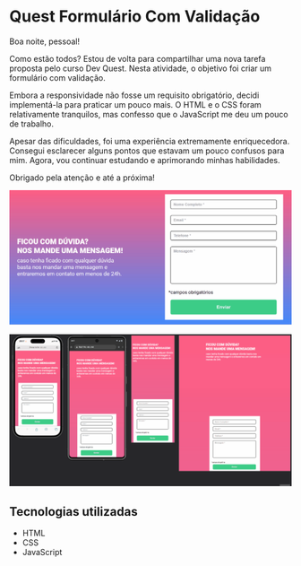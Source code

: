 # Quest Formulário Com Validação

Boa noite, pessoal!

Como estão todos? Estou de volta para compartilhar uma nova tarefa proposta pelo curso Dev Quest. Nesta atividade, o objetivo foi criar um formulário com validação.

Embora a responsividade não fosse um requisito obrigatório, decidi implementá-la para praticar um pouco mais. O HTML e o CSS foram relativamente tranquilos, mas confesso que o JavaScript me deu um pouco de trabalho.

Apesar das dificuldades, foi uma experiência extremamente enriquecedora. Consegui esclarecer alguns pontos que estavam um pouco confusos para mim. Agora, vou continuar estudando e aprimorando minhas habilidades.

Obrigado pela atenção e até a próxima!

[<img src="./src/Gif Do Projeto.gif">]()

[<img src="./src/Gif Do Projeto Responsivo.gif">]()

## Tecnologias utilizadas

- HTML
- CSS
- JavaScript
